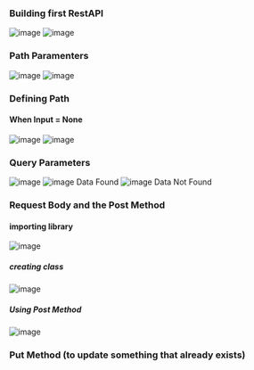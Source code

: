 ### Building first RestAPI
![image](https://user-images.githubusercontent.com/78318301/204073644-2bed0080-fe0f-4cac-9a67-39ffef980a96.png)
![image](https://user-images.githubusercontent.com/78318301/204073663-9525c6d4-42f4-465d-a31b-a8c2f1b435b2.png)

### Path Paramenters
![image](https://user-images.githubusercontent.com/78318301/204073897-c043f348-adb5-4201-b652-508e62ada651.png)
![image](https://user-images.githubusercontent.com/78318301/204073925-0979be65-9f10-4218-b74a-30b6505ad202.png)

### Defining Path 
#### When Input = None
![image](https://user-images.githubusercontent.com/78318301/204074132-84aedfe5-0446-4880-8e27-630de30ab527.png)
![image](https://user-images.githubusercontent.com/78318301/204074165-cd0b7eb1-ad3e-41d8-8cdf-918607c77da8.png)

### Query Parameters
![image](https://user-images.githubusercontent.com/78318301/204085937-6d6a6a35-227c-4bd6-82b1-3c45eadd8ca3.png)
![image](https://user-images.githubusercontent.com/78318301/204085948-5403c888-b3c5-473d-a299-aed53f82995b.png) Data Found
![image](https://user-images.githubusercontent.com/78318301/204086015-023f6aeb-9750-479a-a2c8-b55bb6eb152a.png) Data Not Found

### Request Body and the Post Method
#### importing library
![image](https://user-images.githubusercontent.com/78318301/204086986-467288b0-abe3-45db-8222-4a1929c1e358.png) 
##### creating class
![image](https://user-images.githubusercontent.com/78318301/204087015-cedd6f5b-e1fa-492c-9f29-7818b730fd7e.png)
##### Using Post Method
![image](https://user-images.githubusercontent.com/78318301/204087034-e336e10d-eb46-47e2-8501-2ccac6eacf9a.png) 

### Put Method (to update something that already exists)







